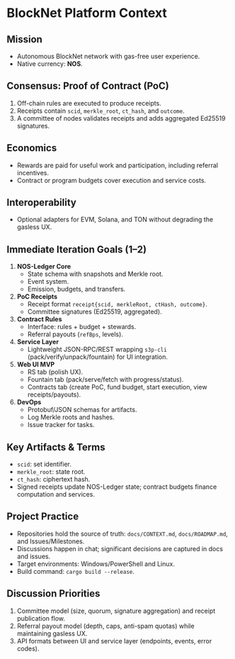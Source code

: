 # BlockNet Platform Context

## Mission
- Autonomous BlockNet network with gas-free user experience.
- Native currency: **NOS**.

## Consensus: Proof of Contract (PoC)
1. Off-chain rules are executed to produce receipts.
2. Receipts contain `scid`, `merkle_root`, `ct_hash`, and `outcome`.
3. A committee of nodes validates receipts and adds aggregated Ed25519 signatures.

## Economics
- Rewards are paid for useful work and participation, including referral incentives.
- Contract or program budgets cover execution and service costs.

## Interoperability
- Optional adapters for EVM, Solana, and TON without degrading the gasless UX.

## Immediate Iteration Goals (1–2)
1. **NOS-Ledger Core**
   - State schema with snapshots and Merkle root.
   - Event system.
   - Emission, budgets, and transfers.
2. **PoC Receipts**
   - Receipt format `receipt{scid, merkleRoot, ctHash, outcome}`.
   - Committee signatures (Ed25519, aggregated).
3. **Contract Rules**
   - Interface: rules + budget + stewards.
   - Referral payouts (`refBps`, levels).
4. **Service Layer**
   - Lightweight JSON-RPC/REST wrapping `s3p-cli` (pack/verify/unpack/fountain) for UI integration.
5. **Web UI MVP**
   - RS tab (polish UX).
   - Fountain tab (pack/serve/fetch with progress/status).
   - Contracts tab (create PoC, fund budget, start execution, view receipts/payouts).
6. **DevOps**
   - Protobuf/JSON schemas for artifacts.
   - Log Merkle roots and hashes.
   - Issue tracker for tasks.

## Key Artifacts & Terms
- `scid`: set identifier.
- `merkle_root`: state root.
- `ct_hash`: ciphertext hash.
- Signed receipts update NOS-Ledger state; contract budgets finance computation and services.

## Project Practice
- Repositories hold the source of truth: `docs/CONTEXT.md`, `docs/ROADMAP.md`, and Issues/Milestones.
- Discussions happen in chat; significant decisions are captured in docs and issues.
- Target environments: Windows/PowerShell and Linux.
- Build command: `cargo build --release`.

## Discussion Priorities
1. Committee model (size, quorum, signature aggregation) and receipt publication flow.
2. Referral payout model (depth, caps, anti-spam quotas) while maintaining gasless UX.
3. API formats between UI and service layer (endpoints, events, error codes).
